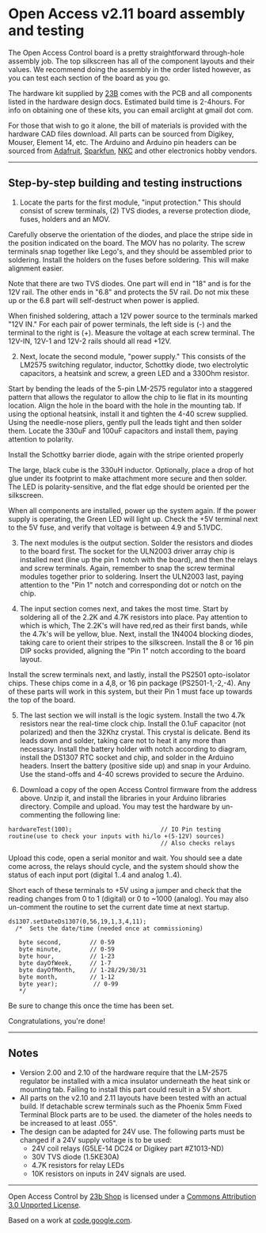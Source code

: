 # Open Access v2.11 board assembly and testing #
The Open Access Control board is a pretty straightforward through-hole assembly job. The top silkscreen has all of the component layouts and their values. We recommend doing the assembly in the order listed however, as you can test each section of the board as you go.

The hardware kit supplied by [23B](http://shop.23b.org) comes with the PCB and all components listed in the hardware design docs. Estimated build time is 2-4hours.
For info on obtaining one of these kits, you can email arclight at gmail dot com.

For those that wish to go it alone, the bill of materials is provided with the hardware CAD files download. All parts can be sourced from Digikey, Mouser, Element 14, etc. The Arduino and Arduino pin headers
can be sourced from [Adafruit](http://www.adafruit.com), [Sparkfun](http://www.sparkfun.com), [NKC](http://www.nkcelectronics.com/) and other electronics hobby vendors.

---


## Step-by-step building and testing instructions ##

1. Locate the parts for the first module, "input protection." This should consist of screw terminals, (2) TVS diodes, a reverse protection diode, fuses, holders and an MOV.

Carefully observe the orientation of the diodes, and place the stripe side in the position indicated on the board.
The MOV has no polarity. The screw terminals snap together like Lego's, and they should be assembled prior to soldering. Install the holders on the fuses before soldering. This will make alignment easier.

Note that there are two TVS diodes. One part will end in "18" and is for the 12V rail. The other ends in "6.8" and protects the 5V rail. Do not mix these up or the 6.8 part will self-destruct when power is applied.

When finished soldering, attach a 12V power source to the terminals marked "12V IN." For each pair of power terminals, the left side is (-) and the terminal to the right is (+). Measure the voltage at each screw terminal. The 12V-IN, 12V-1 and 12V-2 rails should all read +12V.

2. Next, locate the second module, "power supply." This consists of the LM2575 switching regulator, inductor, Schottky diode, two electrolytic capacitors, a heatsink and screw, a green LED and a 330Ohm resistor.

Start by bending the leads of the 5-pin LM-2575 regulator into a staggered pattern that allows the regulator to allow the chip to lie flat in its mounting location. Align the hole in the board with the hole in the mounting  tab. If using the optional heatsink, install it and tighten the 4-40 screw supplied.  Using the needle-nose pliers, gently pull the leads tight and then solder them. Locate the 330uF and 100uF capacitors and install them, paying attention to polarity.

Install the Schottky barrier diode, again with the stripe oriented properly

The large, black cube is the 330uH inductor. Optionally, place a drop of hot glue under its footprint to make attachment more secure and then solder.  The LED is polarity-sensitive, and the flat edge should be oriented per the silkscreen.

When all components are installed, power up the system again. If the power supply is operating, the Green LED will light up. Check the +5V terminal next to the 5V fuse, and verify that voltage is between 4.9 and 5.1VDC.

3. The next modules is the output section. Solder the resistors and diodes to the board first. The socket for the ULN2003 driver array chip is installed next (line up the pin 1 notch with the board), and then the relays and screw terminals. Again, remember to snap the screw terminal modules together prior to soldering. Insert the ULN2003 last, paying attention to the "Pin 1" notch and corresponding dot or notch on the chip.

4. The input section comes next, and takes the most time.  Start by soldering all of the 2.2K and 4.7K resistors into place. Pay attention to which is which, The 2.2K's will have red,red as their first bands, while the 4.7k's will be yellow, blue. Next, install the 1N4004 blocking diodes, taking care to orient their stripes to the
silkscreen. Install the 8 or 16 pin DIP socks provided, aligning the "Pin 1" notch according to the board layout.

Install the screw terminals next, and lastly, install the PS2501 opto-isolator chips. These chips come in a 4,8, or 16 pin package (PS2501-1,-2,-4). Any of these parts will work in this system, but  their Pin 1 must face up towards the top of the board.

5. The last section we will install is the logic system. Install the two 4.7k resistors near the real-time clock chip. Install the 0.1uF capacitor (not polarized) and then the 32Khz crystal. This crystal is delicate. Bend its leads down and solder, taking care not to heat it any more than necessary. Install the battery holder with notch
according to diagram, install the DS1307 RTC socket and chip, and solder in the Arduino headers. Insert the battery (positive side up) and snap in your Arduino. Use the stand-offs and 4-40 screws provided to secure the Arduino.

6. Download a copy of the open Access Control firmware from the address above. Unzip it, and install the libraries in your Arduino libraries directory. Compile and upload.  You may test the hardware by un-commenting the following line:
```
hardwareTest(100);                         // IO Pin testing routine(use to check your inputs with hi/lo +(5-12V) sources)
                                           // Also checks relays
```

Upload this code, open a serial monitor and wait. You should see a date come across, the relays should cycle, and the system should show the status of each input port (digital 1..4 and analog 1..4).

Short each of these terminals to +5V using a jumper and check that the reading changes from 0 to 1 (digital) or 0 to ~1000 (analog).  You may also un-comment the routine to set the current date time at next startup.
```
ds1307.setDateDs1307(0,56,19,1,3,4,11);         
  /*  Sets the date/time (needed once at commissioning)
   
   byte second,        // 0-59
   byte minute,        // 0-59
   byte hour,          // 1-23
   byte dayOfWeek,     // 1-7
   byte dayOfMonth,    // 1-28/29/30/31
   byte month,         // 1-12
   byte year);          // 0-99
   */
```

Be sure to change this once the time has been set.

Congratulations, you're done!


---

## Notes ##

  * Version 2.00 and 2.10 of the hardware require that the LM-2575 regulator be installed with a mica insulator underneath the heat sink or mounting tab. Failing to install this part could result in a 5V short.
  * All parts on the v2.10 and 2.11 layouts have been tested with an actual build. If detachable screw terminals such as the Phoenix 5mm Fixed Terminal Block parts are to be used. the diameter of the holes needs to be increased to at least .055".
  * The design can be adapted for 24V use. The following parts must be changed if a 24V supply voltage is to be used:
    * 24V coil relays (G5LE-14 DC24 or Digikey part #Z1013-ND)
    * 30V TVS diode  (1.5KE30A)
    * 4.7K resistors for relay LEDs
    * 10K resistors on inputs in 24V signals are used.



---

Open Access Control by [23b Shop](http://shop.23b.org) is licensed under a [Commons Attribution 3.0 Unported License](http://creativecommons.org/licenses/by/3.0/Creative).

Based on a work at [code.google.com](http://code.google.com).